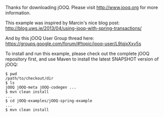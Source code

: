 Thanks for downloading jOOQ.
Please visit http://www.jooq.org for more information.

This example was inspired by Marcin's nice blog post:
http://blog.uws.ie/2013/04/using-jooq-with-spring-transactions/

And by this jOOQ User Group thread here:
https://groups.google.com/forum/#!topic/jooq-user/L9lqjxXxv5s


To install and run this example, please check out the complete jOOQ repository first, and use Maven to install the latest SNAPSHOT version of jOOQ:

```
$ pwd
/path/to/checkout/dir
$ ls
jOOQ jOOQ-meta jOOQ-codegen ...
$ mvn clean install
...
$ cd jOOQ-examples/jOOQ-spring-example
...
$ mvn clean install
```
